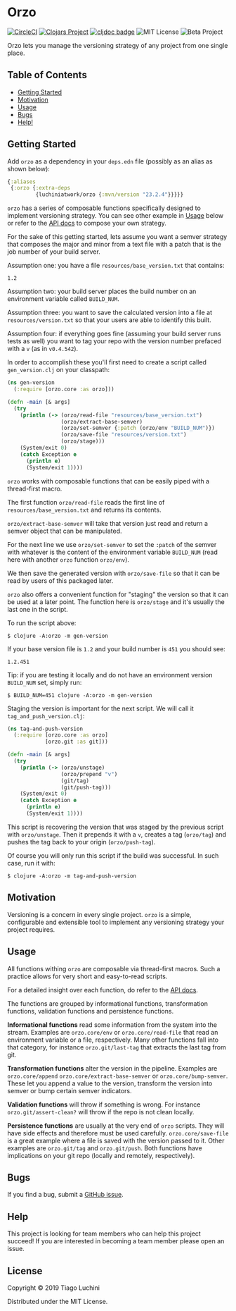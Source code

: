 # Orzo

[![CircleCI](https://circleci.com/gh/luchiniatwork/orzo.svg?style=shield&circle-token=c0bc81c8cc529f31a28565b9e4a246769ca8d623)](https://circleci.com/gh/luchiniatwork/orzo)
[![Clojars Project](https://img.shields.io/clojars/v/luchiniatwork/orzo.svg)](http://clojars.org/luchiniatwork/orzo)
[![cljdoc badge](https://cljdoc.org/badge/luchiniatwork/orzo)](https://cljdoc.org/d/luchiniatwork/orzo/CURRENT)
![MIT License](https://img.shields.io/badge/license-MIT-blue.svg)
![Beta Project](https://img.shields.io/badge/project%20status-beta-brightgreen.svg)

Orzo lets you manage the versioning strategy of any project from one
single place.

## Table of Contents

* [Getting Started](#getting-started)
* [Motivation](#motivation)
* [Usage](#usage)
* [Bugs](#bugs)
* [Help!](#help)

## Getting Started

Add `orzo` as a dependency in your `deps.edn` file (possibly as an
alias as shown below):

``` clojure
{:aliases
 {:orzo {:extra-deps
         {luchiniatwork/orzo {:mvn/version "23.2.4"}}}}}
```

`orzo` has a series of composable functions specifically designed to
implement versioning strategy. You can see other example in
[Usage](#usage) below or refer to the [API
docs](https://cljdoc.org/d/luchiniatwork/orzo/CURRENT) to compose your
own strategy.

For the sake of this getting started, lets assume you want a semver
strategy that composes the major and minor from a text file with a
patch that is the job number of your build server.

Assumption one: you have a file `resources/base_version.txt` that
contains:

``` text
1.2
```

Assumption two: your build server places the build number on an
environment variable called `BUILD_NUM`.

Assumption three: you want to save the calculated version into a file
at `resources/version.txt` so that your users are able to identify
this built.

Assumption four: if everything goes fine (assuming your build server
runs tests as well) you want to tag your repo with the version number
prefaced with a `v` (as in `v0.4.542`).

In order to accomplish these you'll first need to create a script
called `gen_version.clj` on your classpath:

``` clojure
(ns gen-version
  (:require [orzo.core :as orzo]))

(defn -main [& args]
  (try
    (println (-> (orzo/read-file "resources/base_version.txt")
                 (orzo/extract-base-semver)
                 (orzo/set-semver {:patch (orzo/env "BUILD_NUM")})
                 (orzo/save-file "resources/version.txt")
                 (orzo/stage)))
    (System/exit 0)
    (catch Exception e
      (println e)
      (System/exit 1))))
```

`orzo` works with composable functions that can be easily piped with a
thread-first macro.

The first function `orzo/read-file` reads the first line of
`resources/base_version.txt` and returns its contents.

`orzo/extract-base-semver` will take that version just read and return
a semver object that can be manipulated.

For the next line we use `orzo/set-semver` to set the `:patch` of the
semver with whatever is the content of the environment variable
`BUILD_NUM` (read here with another `orzo` function `orzo/env`).

We then save the generated version with `orzo/save-file` so that it
can be read by users of this packaged later.

`orzo` also offers a convenient function for "staging" the version so
that it can be used at a later point. The function here is
`orzo/stage` and it's usually the last one in the script.

To run the script above:

``` shell
$ clojure -A:orzo -m gen-version
```

If your base version file is `1.2` and your build number is `451` you
should see:

``` text
1.2.451
```

Tip: if you are testing it locally and do not have an environment
version `BUILD_NUM` set, simply run:

``` shell
$ BUILD_NUM=451 clojure -A:orzo -m gen-version
```

Staging the version is important for the next script. We will call it
`tag_and_push_version.clj`:

``` clojure
(ns tag-and-push-version
  (:require [orzo.core :as orzo]
            [orzo.git :as git]))

(defn -main [& args]
  (try
    (println (-> (orzo/unstage)
                 (orzo/prepend "v")
                 (git/tag)
                 (git/push-tag)))
    (System/exit 0)
    (catch Exception e
      (println e)
      (System/exit 1))))
```

This script is recovering the version that was staged by the previous
script with `orzo/unstage`. Then it prepends it with a `v`, creates a
tag (`orzo/tag`) and pushes the tag back to your origin
(`orzo/push-tag`).

Of course you will only run this script if the build was
successful. In such case, run it with:

``` shell
$ clojure -A:orzo -m tag-and-push-version
```

## Motivation

Versioning is a concern in every single project. `orzo` is a simple,
configurable and extensible tool to implement any versioning strategy
your project requires.

## Usage

All functions withing `orzo` are composable via thread-first
macros. Such a practice allows for very short and easy-to-read scripts.

For a detailed insight over each function, do refer to the [API
docs](https://cljdoc.org/d/luchiniatwork/orzo/CURRENT).

The functions are grouped by informational functions, transformation
functions, validation functions and persistence functions.

**Informational functions** read some information from the system into the
stream. Examples are `orzo.core/env` or `orzo.core/read-file` that
read an environment variable or a file, respectively. Many other
functions fall into that category, for instance `orzo.git/last-tag`
that extracts the last tag from git.

**Transformation functions** alter the version in the
pipeline. Examples are `orzo.core/append`
`orzo.core/extract-base-semver` or `orzo.core/bump-semver`. These let
you append a value to the version, transform the version into semver
or bump certain semver indicators.

**Validation functions** will throw if something is wrong. For
instance `orzo.git/assert-clean?` will throw if the repo is not clean
locally.

**Persistence functions** are usually at the very end of `orzo`
scripts. They will have side effects and therefore must be used
carefully. `orzo.core/save-file` is a great example where a file is
saved with the version passed to it. Other examples are `orzo.git/tag`
and `orzo.git/push`. Both functions have implications on your git
repo (locally and remotely, respectively).

## Bugs

If you find a bug, submit a [GitHub
issue](https://github.com/luchiniatwork/orzo/issues).

## Help

This project is looking for team members who can help this project
succeed!  If you are interested in becoming a team member please open
an issue.

## License

Copyright © 2019 Tiago Luchini

Distributed under the MIT License.
